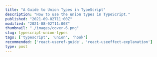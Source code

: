 ```yaml
---
title: "A Guide to Union Types in TypeScript"
description: "How to use the union types in TypeScript."
published: "2021-09-02T11:00Z"
modified: "2021-08-02T11:00Z"
thumbnail: "./images/cover-6.png"
slug: typescript-union-types
tags: ['typescript', 'union', 'hook']
recommended: ['react-useref-guide', 'react-useeffect-explanation']
type: post
---
```


